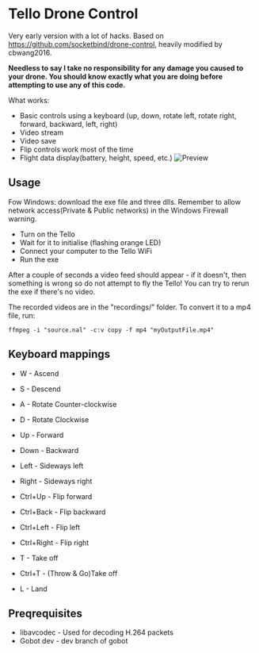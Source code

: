 # Tello Drone Control

Very early version with a lot of hacks. Based on https://github.com/socketbind/drone-control, heavily modified by cbwang2016.

**Needless to say I take no responsibility for any damage you caused to your drone. You should know exactly what you are doing before attempting to use any of this code.**

What works:
* Basic controls using a keyboard (up, down, rotate left, rotate right, forward, backward, left, right)
* Video stream
* Video save
* Flip controls work most of the time
* Flight data display(battery, height, speed, etc.)
![Preview](https://cbwang2016.github.io/images/Drone%20Control%202018_5_18%209_28_09.png)

## Usage

Fow Windows: download the exe file and three dlls. Remember to allow network access(Private & Public networks) in the Windows Firewall warning.

* Turn on the Tello
* Wait for it to initialise (flashing orange LED)
* Connect your computer to the Tello WiFi
* Run the exe

After a couple of seconds a video feed should appear - if it doesn't, then something is wrong so do not attempt to fly the Tello! You can try to rerun the exe if there's no video.

The recorded videos are in the "recordings/" folder. To convert it to a mp4 file, run:
```
ffmpeg -i "source.nal" -c:v copy -f mp4 "myOutputFile.mp4"
```

## Keyboard mappings

- W - Ascend
- S - Descend
- A - Rotate Counter-clockwise
- D - Rotate Clockwise

- Up - Forward
- Down - Backward
- Left - Sideways left
- Right - Sideways right

- Ctrl+Up - Flip forward
- Ctrl+Back - Flip backward
- Ctrl+Left - Flip left
- Ctrl+Right - Flip right

- T - Take off
- Ctrl+T - (Throw & Go)Take off
- L - Land

## Preqrequisites

* libavcodec - Used for decoding H.264 packets
* Gobot dev - dev branch of gobot